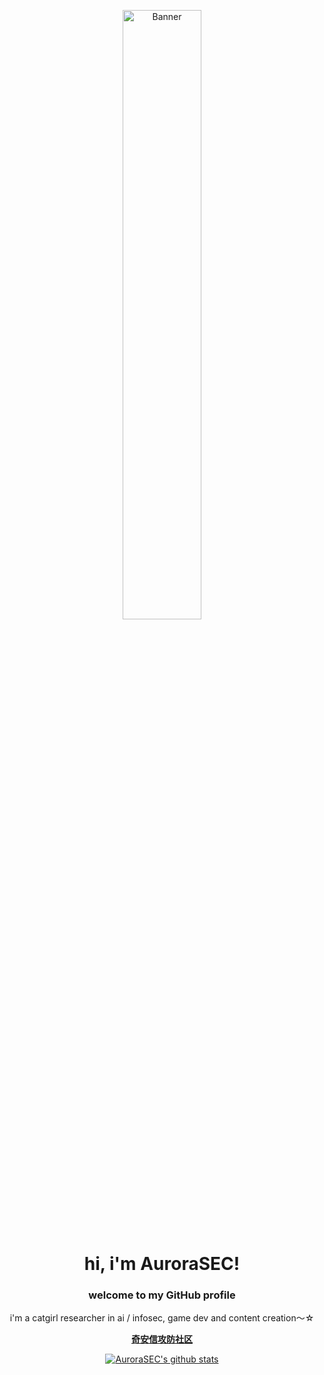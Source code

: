 <p align="center">
  <a href="https://forum.butian.net/people/29386">
    <img src="https://i0.hdslb.com/bfs/article/abf2662f10334d3caf9e60d530c4d7772d86a937.png" alt="Banner" width="50%">
  </a>
</p>

<h1 align="center">hi, i'm AuroraSEC</a>!</h1>

<h3 align="center">welcome to my GitHub profile </h3>

<p align="center">i'm a catgirl researcher in ai / infosec, game dev and content creation～☆</p>

<p align="center">
  <strong><a href="https://forum.butian.net/people/29386">奇安信攻防社区</a></strong> 
</p>

<p align="center">
  <a href="https://github.com/AuroraSec-Pivot"><img src="https://github-readme-stats.vercel.app/api?username=AuroraSec-Pivot&hide_border=true&show_icons=true" alt="AuroraSEC's github stats"></a>
</p>
